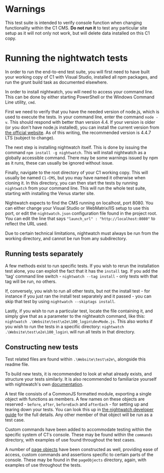 # Warnings

This test suite is intended to verify console function when changing functionality within the C1 CMS. **Do not run it** to test any particular site setup as it will not only not work, but will delete data installed on this C1 copy.

# Running the nightwatch tests

In order to run the end-to-end test suite, you will first need to have built your working copy of C1 with Visual Studio, installed all npm packages, and run the grunt build task as documented elsewhere.

In order to install nightwatch, you will need to access your command line. This can be done by either starting PowerShell or the Windows Command Line utility, `cmd`.

First we need to verify that you have the needed version of node.js, which is used to execute the tests. In your command line, enter the command `node -v`. This should respond with better than version 4.4. If your version is older (or you don't have node.js installed), you can install the current version from [the official website](https://nodejs.org/en/download/). As of this writing, the recommended version is 4.4.7 LTS (subject to change).

The next step is installing nightwatch itself. This is done by issuing the command `npm install -g nightwatch`. This will install nightwatch as a globally accessible command. There may be some warnings issued by npm as it runs, these can usually be ignored without issue.

Finally, navigate to the root directory of your C1 working copy. This will usually be named `C1-CMS`, but you may have named it otherwise when cloning it. In this directory, you can then start the tests by running `nightwatch` from your command line. This will run the whole test suite, starting with installing the Venus starter site.

Nightwatch expects to find the CMS running on localhost, port 8080. You can either change your Visual Studio or WebMatrix/IIS setup to use this port, or edit the `nightwatch.json` configuration file found in the project root. You can edit the line that says `"launch_url" : "http://localhost:8080"` to reflect the URL used.

Due to certain technical limitations, nightwatch must always be run from the working directory, and cannot be run from any subdirectory.

## Running tests separately

A few methods exist to run specific tests. If you wish to rerun the installation test alone, you can exploit the fact that it has the `install` tag. If you add the 'tag' command line switch - `nightwatch --tag install` - only tests with that tag will be run, no others.

If, conversely, you wish to run all other tests, but not the install test - for instance if you just ran the install test separately and it passed - you can skip that test by using `nightwatch --skiptags install`.

Lastly, if you wish to run a particular test, locate the file containing it, and simply give that as a parameter to the nightwatch command, like this: `nightwatch .\Website\test\e2e\100_login\devMode.js`. This also works if you wish to run the tests in a specific directory: `nightwatch .\Website\test\e2e\100_login\` will run all tests in that directory.

## Constructing new tests

Test related files are found within `.\Website\test\e2e\`, alongside this readme file.

To build new tests, it is recommended to look at what already exists, and structure your tests similarly. It is also recommended to familiarize yourself with nightwatch's own [documentation](http://nightwatchjs.org/guide).

A test file consists of a CommonJS formatted module, exporting a single object with functions as members. A few names on these objects are reserved - `before`, `after`, `beforeEach` and `afterEach` - for setting up and tearing down your tests. You can look this up in [the nightwatch developer guide](http://nightwatchjs.org/guide#using-before-each-and-after-each-hooks) for the full details. Any other member of that object will be run as a test case.

Custom commands have been added to accommodate testing within the specific system of C1's console. These may be found within the `commands` directory, with examples of use found throughout the test cases.

A number of [page objects](http://nightwatchjs.org/guide#page-objects) have been constructed as well, providing ease of access, custom commands and assertions specific to certain parts of the console. These may be found in the `pageObjects` directory, again, with examples of use throughout the tests.
